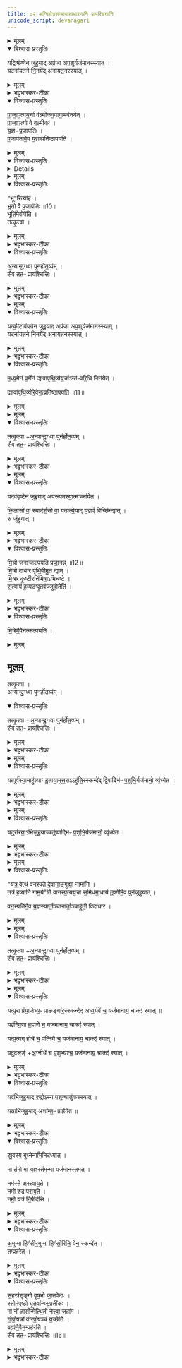 ```yaml
---
title: ०२ अग्निहोत्रसान्नायासाधारणानि प्रायश्चित्तानि
unicode_script: devanagari
---
```



<details><summary>मूलम्</summary>

यद्विष्ष॑ण्णेन जुहु॒यात् ।  
अप्र॑जा अप॒शुर्यज॑मानस्स्यात् ।  

यदना॑यतने नि॒नये॑त् ।  
अ॒ना॒य॒त॒नस्स्या॑त् ।  
</details>

<details open><summary>विश्वास-प्रस्तुतिः</summary>

यद्विष्ष॑ण्णेन जुहु॒याद् अप्र॑जा अप॒शुर्यज॑मानस्स्यात् ।  
यदना॑यतने नि॒नये॑द् अनायत॒नस्स्या॑त् ।  
</details>

<details><summary>मूलम्</summary>

यद्विष्ष॑ण्णेन जुहु॒याद् अप्र॑जा अप॒शुर्यज॑मानस्स्यात् ।  
यदना॑यतने नि॒नये॑द् अनायत॒नस्स्या॑त् ।  
</details>

<details><summary>भट्टभास्कर-टीका</summary>

1यद्विष्षण्णेनेत्यादि ॥ अग्निहोत्रेण सान्नाय्येन वा विष्षण्णेन विष्यन्दितेन यदि जुहुयात् प्रजापशुहीनस्स्यात् । प्रजायत इति प्रजाः, असुन् ततस्तत्पुरुषे अव्ययपूर्वपदप्रकृतिस्वरत्वम् । अग्न्यायतनादन्यत्र निनयने स्वयमपि हीनग्रहस्स्यात् ।  
</details>

<details open><summary>विश्वास-प्रस्तुतिः</summary>

प्रा॒जा॒प॒त्यय॒र्चा व॑ल्मीकव॒पाया॒मव॑नयेत् ।  
प्रा॒जा॒प॒त्यो वै व॒ल्मीकः॑ ।        
य॒ज्ञᳶ प्र॒जाप॑तिः ।           
प्र॒जाप॑तावे॒व य॒ज्ञम्प्रति॑ष्ठापयति ।  
</details>

<details><summary>मूलम्</summary>

प्रा॒जा॒प॒त्यय॒र्चा व॑ल्मीकव॒पाया॒मव॑नयेत् ।  
प्रा॒जा॒प॒त्यो वै व॒ल्मीकः॑ ।        
य॒ज्ञᳶ प्र॒जाप॑तिः ।           
प्र॒जाप॑तावे॒व य॒ज्ञम्प्रति॑ष्ठापयति ।  
</details>

<details open><summary>विश्वास-प्रस्तुतिः</summary>


<details>
</details>

<details><summary>मूलम्</summary>


<details>
</details>

<summary>भट्टभास्कर-टीका</summary>

प्राजापत्ययेति । 'प्रजापते न त्वत्' इति ।  
</details>

<details open><summary>विश्वास-प्रस्तुतिः</summary>

"भू"रित्या॑ह ।  
भू॒तो वै प्र॒जाप॑तिः ॥10॥  
भूति॑मे॒वोपै॑ति ।  
तत्कृ॒त्वा ।  
</details>

<details><summary>मूलम्</summary>

"भू"रित्या॑ह ।  
भू॒तो वै प्र॒जाप॑तिः ॥10॥  
भूति॑मे॒वोपै॑ति ।  
तत्कृ॒त्वा ।  
</details>

<details><summary>भट्टभास्कर-टीका</summary>

भूरित्युपस्थानम् । गतमन्यत् ।  
</details>

<details open><summary>विश्वास-प्रस्तुतिः</summary>

अ॒न्यान्दु॒ग्ध्वा पुन॑र्होत॒व्य॑म् ।  
सैव तत॒ᳶ प्राय॑श्चित्तिः  ।  
</details>

<details><summary>मूलम्</summary>

अ॒न्यान्दु॒ग्ध्वा पुन॑र्होत॒व्य॑म् ।  
सैव तत॒ᳶ प्राय॑श्चित्तिः  ।  
</details>

<details><summary>भट्टभास्कर-टीका</summary>

अन्यामिति । यस्या दुग्धं विष्षण्णं ततोऽन्याम् ॥
</details>


<details><summary>मूलम्</summary>

यत्की॒टाव॑पन्नेन जुहु॒यात् ।  
अप्र॑जा अप॒शुर्यज॑मानस्स्यात् ।  

यदना॑यतने नि॒नये॑त् ।  
अ॒ना॒य॒त॒नस्स्या॑त् ।  
</details>

<details open><summary>विश्वास-प्रस्तुतिः</summary>

यत्की॒टाव॑पन्नेन जुहु॒याद् अप्र॑जा अप॒शुर्यज॑मानस्स्यात् ।  
यदना॑यतने नि॒नये॑द् अनायत॒नस्स्या॑त् ।  
</details>

<details><summary>मूलम्</summary>

यत्की॒टाव॑पन्नेन जुहु॒याद् अप्र॑जा अप॒शुर्यज॑मानस्स्यात् ।  
यदना॑यतने नि॒नये॑द् अनायत॒नस्स्या॑त् ।  
</details>

<details><summary>भट्टभास्कर-टीका</summary>

2यत्कीटावपन्नेनेति ॥ कीटावपन्नं कीटेनावपत्य दूषितम् । 'तृतीया कर्मणि' इति पूर्वपदप्रकृतिस्वरत्वम् ।  
</details>

<details open><summary>विश्वास-प्रस्तुतिः</summary>

म॒ध्य॒मेन॑ प॒र्णेन॑ द्यावापृथि॒व्य॑य॒र्चाऽन्त॑ᳶपरि॒धि निन॑येत् ।   

द्यावा॑पृथि॒व्योरे॒वैन॒त्प्रति॑ष्ठापयति ॥11॥  
</details>

<details><summary>मूलम्</summary>

म॒ध्य॒मेन॑ प॒र्णेन॑ द्यावापृथि॒व्य॑य॒र्चाऽन्त॑ᳶपरि॒धि निन॑येत् ।   

द्यावा॑पृथि॒व्योरे॒वैन॒त्प्रति॑ष्ठापयति ॥11॥  
</details>


<details><summary>मूलम्</summary>

तत्कृ॒त्वा ।  
अ॒न्यान्दु॒ग्ध्वा पुन॑र्होत॒व्य॑म् ।  
</details>

<details open><summary>विश्वास-प्रस्तुतिः</summary>

तत्कृ॒त्वा +अ॒न्यान्दु॒ग्ध्वा पुन॑र्होत॒व्य॑म् ।  
सैव तत॒ᳶ प्राय॑श्चित्तिः ।  
</details>

<details><summary>मूलम्</summary>

तत्कृ॒त्वा +अ॒न्यान्दु॒ग्ध्वा पुन॑र्होत॒व्य॑म् ।  
सैव तत॒ᳶ प्राय॑श्चित्तिः ।  
</details>

<details><summary>भट्टभास्कर-टीका</summary>

पर्णेन पलाशपत्रेण । द्यावापृथिव्यया 'मही द्यौः पृथिवी च नः' इत्यनया । 'द्यावापृथिवीशुनासीर' इति यत् । द्यावापृथिव्योः प्रतिष्ठापनया अविनष्टत्वम् ॥
</details>


<details><summary>मूलम्</summary>

यदव॑वृष्टेन जुहु॒यात् ।  
अप॑रूपमस्या॒त्मञ्जा॑येत ।  

कि॒लासो॑ वा॒ स्याद॑र्श॒सो वा॑ ।  
यत्प्रत्ये॒यात् ।  
य॒ज्ञव्ँ विच्छि॑न्द्यात् ।  
</details>

<details open><summary>विश्वास-प्रस्तुतिः</summary>

यदव॑वृष्टेन जुहु॒याद् अप॑रूपमस्या॒त्मञ्जा॑येत ।  

कि॒लासो॑ वा॒ स्याद॑र्श॒सो वा॒ यत्प्रत्ये॒याद् य॒ज्ञव्ँ विच्छि॑न्द्यात् ।   
स जु॑हुयात् ।  
</details>

<details><summary>मूलम्</summary>

यदव॑वृष्टेन जुहु॒याद् अप॑रूपमस्या॒त्मञ्जा॑येत ।  

कि॒लासो॑ वा॒ स्याद॑र्श॒सो वा॒ यत्प्रत्ये॒याद् य॒ज्ञव्ँ विच्छि॑न्द्यात् ।   
स जु॑हुयात् ।  
</details>

<details><summary>भट्टभास्कर-टीका</summary>

3अववृष्टं अवपतितेन वर्षेण दूषितम् ॥ अपरूपं अपकृष्टं निन्दितं रूपमात्मनि प्रादुर्भवेत् । किलासः कुष्ठी, अर्शसा तद्वानर्शसः, अर्शाअदिलक्षणोऽच् । यत्प्रत्येयात् यद्यहुत्वैव प्रत्यागच्छेत्, यज्ञो विचिछन्नस्स्यात् ।  
</details>

<details open><summary>विश्वास-प्रस्तुतिः</summary>

मि॒त्रो जना॑न्कल्पयति प्रजा॒नन्न् ॥12॥  
मि॒त्रो दा॑धार पृथि॒वीमु॒त द्याम् ।  
मि॒त्रᳵ कृ॒ष्टीरनि॑मिषा॒ऽभिच॑ष्टे ।  
स॒त्याय॑ ह॒व्यङ्घृ॒तव॑ज्जुहो॒तेति॑ ।  
</details>

<details><summary>मूलम्</summary>

मि॒त्रो जना॑न्कल्पयति प्रजा॒नन्न् ॥12॥  
मि॒त्रो दा॑धार पृथि॒वीमु॒त द्याम् ।  
मि॒त्रᳵ कृ॒ष्टीरनि॑मिषा॒ऽभिच॑ष्टे ।  
स॒त्याय॑ ह॒व्यङ्घृ॒तव॑ज्जुहो॒तेति॑ ।  
</details>

<details><summary>भट्टभास्कर-टीका</summary>

मित्रो जनानिति । 'त्वमग्ने बृहत्' इत्यत्र व्याख्याता ।  

- मन्त्रः मि॒त्रो जना॑न्यातयति प्रजा॒नन्मि॒त्रो दा॑धार पृथि॒वीमु॒त द्याम् ।   
मि॒त्रᳵ कृ॒ष्टीरनि॑मिषा॒भि च॑ष्टे स॒त्याय॑ ह॒व्यङ्घृ॒तव॑द्विधेम ।   

  -  टीका 16तत्रैव याज्या - मित्र इति त्रिष्टुप् ॥ मित्रो देवः जनान् सर्वान् यातयति चेष्टयति प्रजानन् तत्तदधिकारानुरूपविधानज्ञः मित्र एव पृथिवीमपि द्यामपि दाधार धारयितुं प्रभवति । ध्रियतेः छन्दसि लिटि तुजादित्वादभ्यासस्य दीर्घत्वम् । मित्र एव कृष्टीः मनुष्यान् विशेषेण अनिमिषा अनिमिषेणादरेणाभिचष्टे आभिमुख्येन पश्यति उपकरोतीत्यर्थः । दर्शनमुपकारः, तथाहि - 'वक्तारो भवन्ति, सुपश्यति' इति । मिषतेर्भावे क्विप् । यद्वा - अनिमिषाः देवाः । इगुपधलक्षणः कः, 'सुपां सुलुक्' इति शस आकारः । मनुष्यान् देवाश्च विशेषेण पश्यतीति । तस्मात्तस्मै सत्यायामोघफलाय देवाय हव्यं चरुलक्षणं घृतवत् घृतसंयुक्तं विधेम कुर्मः ददाम इत्यर्थः । विदधातिर्दानकर्मा, विध विधाने, तौदादिकः ॥
</details>

<details open><summary>विश्वास-प्रस्तुतिः</summary>

मि॒त्रेणै॒वैन॑त्कल्पयति ।   
</details>

<details><summary>मूलम्</summary>

मि॒त्रेणै॒वैन॑त्कल्पयति ।   
</details>

## मूलम़्
तत्कृ॒त्वा ।  
अ॒न्यान्दु॒ग्ध्वा पुन॑र्होत॒व्य॑म् ।  
<details open><summary>विश्वास-प्रस्तुतिः</summary>

तत्कृ॒त्वा +अ॒न्यान्दु॒ग्ध्वा पुन॑र्होत॒व्य॑म् ।  
सैव तत॒ᳶ प्राय॑श्चित्तिः ।  
</details>

<details><summary>मूलम्</summary>

तत्कृ॒त्वा +अ॒न्यान्दु॒ग्ध्वा पुन॑र्होत॒व्य॑म् ।  
सैव तत॒ᳶ प्राय॑श्चित्तिः ।  
</details>

<details><summary>भट्टभास्कर-टीका</summary>

कल्पयति इष्टसाधनसमर्थं करोति ॥
</details>


<details><summary>मूलम्</summary>

यत्पूर्व॑स्या॒माहु॑त्याꣳ हु॒ताया॒मुत्त॒राऽऽहु॑ति॒स्स्कन्दे॑त् ।   
द्वि॒पाद्भि॑ᳶ प॒शुभि॒र्यज॑मानो॒ व्यृ॑ध्येत ।  
</details>

<details open><summary>विश्वास-प्रस्तुतिः</summary>

यत्पूर्व॑स्या॒माहु॑त्याꣳ हु॒ताया॒मुत्त॒राऽऽहु॑ति॒स्स्कन्दे॑द्  द्वि॒पाद्भि॑ᳶ प॒शुभि॒र्यज॑मानो॒ व्यृ॑ध्येत ।  
</details>

<details><summary>मूलम्</summary>

यत्पूर्व॑स्या॒माहु॑त्याꣳ हु॒ताया॒मुत्त॒राऽऽहु॑ति॒स्स्कन्दे॑द्  द्वि॒पाद्भि॑ᳶ प॒शुभि॒र्यज॑मानो॒ व्यृ॑ध्येत ।  
</details>

<details><summary>भट्टभास्कर-टीका</summary>

4द्विपाद्भिरिति ॥ आहुतिद्वित्वनाशनात् । 'द्वित्रिभ्यां पाद्दन्' इति उत्तरपदान्तोदात्तत्वम् । अभिहोमः पूर्वस्या उपरिहोमः ।  
</details>


<details><summary>मूलम्</summary>

यदुत्त॑रया॒ऽभिजु॑हु॒यात् ॥13॥  
चतु॑ष्पाद्भिᳶ प॒शुभि॒र्यज॑मानो॒ व्यृ॑ध्येत ।  
</details>

<details open><summary>विश्वास-प्रस्तुतिः</summary>

यदुत्त॑रया॒ऽभिजु॑हु॒याच्चतु॑ष्पाद्भिᳶ प॒शुभि॒र्यज॑मानो॒ व्यृ॑ध्येत ।  
</details>

<details><summary>मूलम्</summary>

यदुत्त॑रया॒ऽभिजु॑हु॒याच्चतु॑ष्पाद्भिᳶ प॒शुभि॒र्यज॑मानो॒ व्यृ॑ध्येत ।  
</details>

<details><summary>भट्टभास्कर-टीका</summary>

चतुष्पाद्भिरिति । आहुतिद्वयनाशेन आहुतिद्रव्यकारणचतुष्पान्नाशः ।  
</details>


<details><summary>मूलम्</summary>

"यत्र॒ वेत्थ॑ वनस्पते दे॒वाना॒ङ्गुह्या॒ नामा॑नि ।   
तत्र॑ ह॒व्यानि॑ गाम॒ये"ति॑ वानस्प॒त्यय॒र्चा स॒मिध॑मा॒धाय॑ ।  
तू॒ष्णीमे॒व पुन॑र्जुहुयात् ।  
</details>

<details open><summary>विश्वास-प्रस्तुतिः</summary>

"यत्र॒ वेत्थ॑ वनस्पते दे॒वाना॒ङ्गुह्या॒ नामा॑नि ।   
तत्र॑ ह॒व्यानि॑ गाम॒ये"ति॑ वानस्प॒त्यय॒र्चा स॒मिध॑मा॒धाय॑ तू॒ष्णीमे॒व पुन॑र्जुहुयात् ।  

वन॒स्पति॑नै॒व य॒ज्ञस्यार्ता॒ञ्चाना॑र्ता॒ञ्चाहु॑ती॒ विदा॑धार ।  
</details>

<details><summary>मूलम्</summary>

"यत्र॒ वेत्थ॑ वनस्पते दे॒वाना॒ङ्गुह्या॒ नामा॑नि ।   
तत्र॑ ह॒व्यानि॑ गाम॒ये"ति॑ वानस्प॒त्यय॒र्चा स॒मिध॑मा॒धाय॑ तू॒ष्णीमे॒व पुन॑र्जुहुयात् ।  

वन॒स्पति॑नै॒व य॒ज्ञस्यार्ता॒ञ्चाना॑र्ता॒ञ्चाहु॑ती॒ विदा॑धार ।  
</details>


<details><summary>मूलम्</summary>

तत्कृ॒त्वा ।  
अ॒न्यान्दु॒ग्ध्वा पुन॑र्होत॒व्य॑म् ।  
</details>

<details open><summary>विश्वास-प्रस्तुतिः</summary>

तत्कृ॒त्वा +अ॒न्यान्दु॒ग्ध्वा पुन॑र्होत॒व्य॑म् ।  
सैव तत॒ᳶ प्राय॑श्चित्तिः ।  
</details>

<details><summary>मूलम्</summary>

तत्कृ॒त्वा +अ॒न्यान्दु॒ग्ध्वा पुन॑र्होत॒व्य॑म् ।  
सैव तत॒ᳶ प्राय॑श्चित्तिः ।  
</details>

<details><summary>भट्टभास्कर-टीका</summary>

तत्र 'यत्र वेत्थ' इति ऋचा गायत्र्या समिधमाधाय तूष्णीमेव पुनर्जुहुयात् । तत एवं कुर्वन् आर्तानार्ते आहुती देवेषु विदाधार पृथगेव धारयति स्थापयति । यथा आर्ता अनार्ता न भवति यथा चानार्ता आर्ता न भवति तथा करोति । 'तुजादीनाम्' इत्यभ्यासस्य दीर्घत्वम् ।  

मन्त्रार्थस्तु - हे वनस्पते! वनस्पतिविकार! समिद्रूप! देवानां गुह्यानि नामानि नमनस्थानानि यत्र वेत्थ जानासि यत्र देवाः स्थिताः तत्र एतानि हव्यानि गामय गमय । ह्रस्वाभावश्छान्दसः ॥
</details>


<details><summary>मूलम्</summary>

यत्पु॒रा प्र॑या॒जेभ्य॒ᳶ प्राङङ्गा॑र॒स्स्कन्दे॑त् ।  
अ॒ध्व॒र्यवे॑ च॒ यज॑मानाय॒ चाकꣵ॑ स्यात् ॥14॥  


यद्द॑ख्षि॒णा ।  
ब्र॒ह्मणे॑ च॒ यज॑मानाय॒ चाकꣵ॑ स्यात् ।  

यत्प्र॒त्यक् ।  
होत्रे॑ च॒ पत्नि॑यै च॒ यज॑मानाय॒ चाकꣵ॑ स्यात् ।  

यदुदङ्ङ्॑ ।  
अ॒ग्नीधे॑ च प॒शुभ्य॑श्च॒ यज॑मानाय॒ चाकꣵ॑ स्यात् ।  

यद॑भिजुहु॒यात् ।  
रु॒द्रो॑ऽस्य प॒शून्घातु॑कस्स्यात् ।  

यन्नाभि॑जुहु॒यात् ।  
अशा॑न्त॒ᳶ प्रह्रि॑येत ॥15॥  
</details>

<details open><summary>विश्वास-प्रस्तुतिः</summary>

यत्पु॒रा प्र॑या॒जेभ्य॒ᳶ प्राङङ्गा॑र॒स्स्कन्दे॑द् अध्व॒र्यवे॑ च॒ यज॑मानाय॒ चाकꣵ॑ स्यात् ॥


यद्द॑ख्षि॒णा ब्र॒ह्मणे॑ च॒ यज॑मानाय॒ चाकꣵ॑ स्यात् ।  

यत्प्र॒त्यग् होत्रे॑ च॒ पत्नि॑यै च॒ यज॑मानाय॒ चाकꣵ॑ स्यात् ।  

यदुदङ्ङ्॑ +अ॒ग्नीधे॑ च प॒शुभ्य॑श्च॒ यज॑मानाय॒ चाकꣵ॑ स्यात् ।   
</details>

<details><summary>मूलम्</summary>

यत्पु॒रा प्र॑या॒जेभ्य॒ᳶ प्राङङ्गा॑र॒स्स्कन्दे॑द् अध्व॒र्यवे॑ च॒ यज॑मानाय॒ चाकꣵ॑ स्यात् ॥


यद्द॑ख्षि॒णा ब्र॒ह्मणे॑ च॒ यज॑मानाय॒ चाकꣵ॑ स्यात् ।  

यत्प्र॒त्यग् होत्रे॑ च॒ पत्नि॑यै च॒ यज॑मानाय॒ चाकꣵ॑ स्यात् ।  

यदुदङ्ङ्॑ +अ॒ग्नीधे॑ च प॒शुभ्य॑श्च॒ यज॑मानाय॒ चाकꣵ॑ स्यात् ।   
</details>

<details><summary>भट्टभास्कर-टीका</summary>

5यत्पुरा प्रयाजेभ्य इति ॥ अकं दुःखं सुखाभाव एव वा भवति । बहिःपरिधि स्कन्दने दक्षिणा दक्षिणस्याम् । दक्षिणादाच्प्रत्ययः । क्रियाविशेषणम् ।  
</details>

<details open><summary>विश्वास-प्रस्तुतिः</summary>

यद॑भिजुहु॒याद्   रु॒द्रो॑ऽस्य प॒शून्घातु॑कस्स्यात् ।  

यन्नाभि॑जुहु॒याद् अशा॑न्त॒ᳶ प्रह्रि॑येत ॥   
</details>

<details><summary>मूलम्</summary>

यद॑भिजुहु॒याद्   रु॒द्रो॑ऽस्य प॒शून्घातु॑कस्स्यात् ।  

यन्नाभि॑जुहु॒याद् अशा॑न्त॒ᳶ प्रह्रि॑येत ॥   
</details>

<details><summary>भट्टभास्कर-टीका</summary>

अथ स्कन्नस्याङ्गारस्य उपरि यदि जुहुयात् रुद्रः क्रुद्धः पशूनां हननशीलस्त्यात् बहिर्भावमसहमानः । 'लषपतपद' डत्युकञ् । अनभिहोमे तु अशान्तः असुखहेतुरेवाग्नौ प्रह्रियेतायमङ्गारः ।  
</details>

<details open><summary>विश्वास-प्रस्तुतिः</summary>

स्रु॒वस्य॒ बुध्ने॑नाभि॒निद॑ध्यात् ।  


मा त॑मो॒ मा य॒ज्ञस्त॑म॒न्मा यज॑मानस्तमत् ।  

नम॑स्ते अस्त्वाय॒ते ।  
नमो॑ रुद्र पराय॒ते ।  
नमो॒ यत्र॑ नि॒षीद॑सि ।  
</details>

<details><summary>मूलम्</summary>

स्रु॒वस्य॒ बुध्ने॑नाभि॒निद॑ध्यात् ।  


मा त॑मो॒ मा य॒ज्ञस्त॑म॒न्मा यज॑मानस्तमत् ।  

नम॑स्ते अस्त्वाय॒ते ।  
नमो॑ रुद्र पराय॒ते ।  
नमो॒ यत्र॑ नि॒षीद॑सि ।  
</details>

<details><summary>भट्टभास्कर-टीका</summary>

तस्मात्स्रुवस्य बुध्नेन मूलेन अभिनिदध्यात् उपर्याक्रमेत् - मा तम इति पङ्क्त्या, अमुमित्यादियजुरन्तया । हे अग्ने! मा तमः मा नशः यज्ञो यजमानश्च मा तमत् मा नशत् । पुषादित्वादङ् । हे अग्ने! रुद्रात्मन्! नमः ते अस्तु नमश्चिकीर्षुरग्निं रुद्रात्मनाऽऽमन्त्रयते 'यस्मै नमः' इति नियमात् । आयते आगच्छते नमः मा गा इति यावत् । किं गत्वा आगम्यात् इति आगमाक्षेपणमेव निषिद्ध्यते 'शतुरनुमः' इति विभक्तेरुदात्तत्वम् ।  

परायते परागच्छते च तुभ्यं नमः तत्र वा अत्र वा को विशेषः प्रसन्नो यदि स्यादिति भावः । गत्वाऽपि शीघ्रमागन्तव्यमिति वा, तस्मात् कोऽर्थो गमनेनेति भावः । पूर्ववद्विभक्तेरुदात्तत्वम् ।  

अथ यत्र निषीदसि गत्वा आसिष्यसि तस्मै च स्थानाय नमः । किमर्थं स्थानान्तरपरिग्रह इति भावः ।  
यदि गन्तव्यं मन्यसे मा तत्र निषीद इति वा । अथ वा - सर्वावस्थागतो देवः नमस्कारेणाराध्यते । यत्र यदेत्यर्थः । निषीदते च तुभ्यं नम इति सर्वदा प्रसीदेति विवक्षितम् ।  
</details>

<details open><summary>विश्वास-प्रस्तुतिः</summary>

अ॒मुम्मा हिꣳ॑सीर॒मुम्मा हिꣳ॑सी॒रिति॒ येन॒ स्कन्दे॑त् ।  
तम्प्रह॑रेत् ।  
</details>

<details><summary>मूलम्</summary>

अ॒मुम्मा हिꣳ॑सीर॒मुम्मा हिꣳ॑सी॒रिति॒ येन॒ स्कन्दे॑त् ।  
तम्प्रह॑रेत् ।  
</details>

<details><summary>भट्टभास्कर-टीका</summary>

अमुमिति सामान्यनिर्देशो विशेषार्थः । वीप्सा सर्वदिगर्था । येन स्कन्देदिति तत्तद्विशेषोपस्थापनया ब्राह्मणं वा । एतदुक्तं भवति - येन दिग्भागेन अङ्गारः स्कन्देत् तत्र यस्यां कस्यां प्रागुक्तं तमध्वर्य्वादिकं अमुमित्यत्र निर्दिश्य मा हिंसीरिति तस्याहिंसां प्रार्थयेतेति । तद्यथा - अध्वर्युं मा हिंसीरिति ॥
</details>

<details open><summary>विश्वास-प्रस्तुतिः</summary>

स॒हस्र॑शृङ्गो वृष॒भो जा॒तवे॑दाः ।  
स्तोम॑पृष्ठो घृ॒तवा॑न्थ्सु॒प्रती॑कः ।  
मा नो॑ हासीन्मेत्थि॒तो नेत्त्वा॒ जहा॑म ।  
गो॒पो॒षन्नो॑ वीरपो॒षञ्च॑ य॒च्छेति॑ ।  
ब्रह्म॑णै॒वैन॒म्प्रह॑रति ।   
सैव तत॒ᳶ प्राय॑श्चित्तिः ॥16॥  
</details>

<details><summary>मूलम्</summary>

स॒हस्र॑शृङ्गो वृष॒भो जा॒तवे॑दाः ।  
स्तोम॑पृष्ठो घृ॒तवा॑न्थ्सु॒प्रती॑कः ।  
मा नो॑ हासीन्मेत्थि॒तो नेत्त्वा॒ जहा॑म ।  
गो॒पो॒षन्नो॑ वीरपो॒षञ्च॑ य॒च्छेति॑ ।  
ब्रह्म॑णै॒वैन॒म्प्रह॑रति ।   
सैव तत॒ᳶ प्राय॑श्चित्तिः ॥16॥  
</details>

<details><summary>भट्टभास्कर-टीका</summary>

6अथ तमङ्गारं अग्नौ प्रहरेत् - सहस्रशृङ्ग इति त्रिष्टुभा ॥ सहस्रशृङ्गः बहुज्वालः वृषभः वर्षिता कामानां जातवेदाः जातानां वेदिता स्तोमपृष्ठः स्तोमैः त्रिवृदादिभिः साध्यः स्मृतः । घृतवान् घृताहुतिमान् सुप्रतीकः शोभनारम्भः शोभनज्वालो वा तादृशस्त्वं अस्मान् मा हासीः मा त्याक्षीः मेत्थितः मेधितः अस्माभिरेकीभूतः, येषु सङ्गमे वार्णोपजनश्छान्दसः । वयमपि त्वां नेत् नैव जहाम त्यजाम तथा नः त्वं अस्मभ्यं गोपोषं गवादिपोषं वीरपोषं वीरपुष्टिं पुत्रादिपुष्टिं च यच्छ देहि कुर्विति यावत् ॥


इति तैत्तिरीयब्राह्मणे तृतीये सप्तमे अच्छिद्रेषु द्वितीयोऽनुवाकः ॥  

</details>

